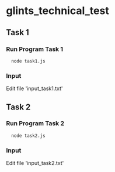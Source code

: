 # glints_technical_test

## Task 1 

### Run Program Task 1
```
  node task1.js
```
### Input
Edit file 'input_task1.txt'


## Task 2

### Run Program Task 2
```
  node task2.js
```
### Input
Edit file 'input_task2.txt'

